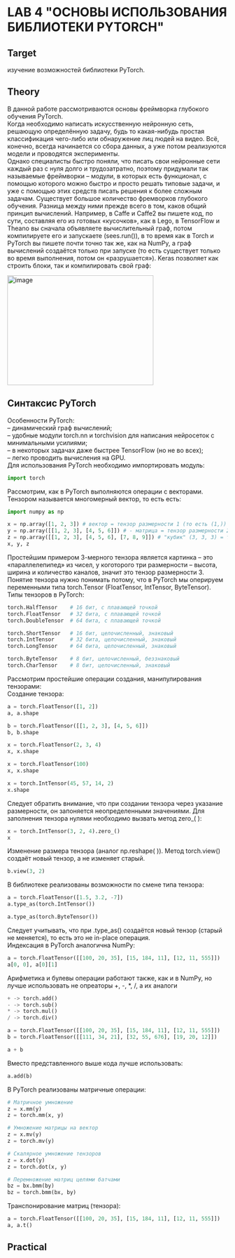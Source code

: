 # LAB 4 "ОСНОВЫ ИСПОЛЬЗОВАНИЯ БИБЛИОТЕКИ PYTORCH"

## Target
изучение возможностей библиотеки PyTorch.

## Theory
В данной работе рассмотриваются основы фреймворка глубокого обучения PyTorch.  
Когда необходимо написать искусственную нейронную сеть, решающую определённую задачу, будь то какая-нибудь простая классификация чего-либо или обнаружение лиц людей на видео. Всё, конечно, всегда начинается со сбора данных, а уже потом реализуются модели и проводятся эксперименты.  
Однако специалисты быстро поняли, что писать свои нейронные сети каждый раз с нуля долго и трудозатратно, поэтому придумали так называемые фреймворки – модули, в которых есть функционал, с помощью которого можно быстро и просто решать типовые задачи, и уже с помощью этих средств писать решения к более сложным задачам.
Существует большое количество фремворков глубокого обучения. Разница между ними прежде всего в том, каков общий принцип вычислений. Например, в Caffe и Caffe2 вы пишете код, по сути, составляя его из готовых «кусочков», как в Lego, в TensorFlow и Theano вы сначала объявляете вычислительный граф, потом компилируете его и запускаете (sees.run()), в то время как в Torch и PyTorch вы пишете почти точно так же, как на NumPy, а граф вычислений создаётся только при запуске (то есть существует только во время выполнения, потом он «разрушается»). Keras позволяет как строить блоки, так и компилировать свой граф:

<img width="334" height="250" alt="image" src="https://github.com/user-attachments/assets/712ddd4d-60ce-4c46-af90-b391c401496b" />

## Синтаксис PyTorch
Особенности PyTorch:  
– динамический граф вычислений;  
– удобные модули torch.nn и torchvision для написания нейросеток с минимальными усилиями;  
– в некоторых задачах даже быстрее TensorFlow (но не во всех);  
– легко проводить вычисления на GPU.  
Для использования PyTorch необходимо импортировать модуль:
```py
import torch
```
Рассмотрим, как в PyTorch выполняются операции с векторами. Тензором называется многомерный вектор, то есть есть:
```py
import numpy as np

x = np.array([1, 2, 3]) # вектор = тензор размерности 1 (то есть (1,))
y = np.array([[1, 2, 3], [4, 5, 6]]) # - матрица = тензор размерности 2 (в данном случае тензор (2, 3))
z = np.array([[1, 2, 3], [4, 5, 6], [7, 8, 9]]) # "кубик" (3, 3, 3) = тензор размерности 3 (в данном случае (3, 3, 3))
x, y, z
```
Простейшим примером 3-мерного тензора является картинка – это «параллелепипед» из чисел, у коготорого три размерности – высота, ширина и количество каналов, значит это тензор размерности 3. Понятие тензора нужно понимать потому, что в PyTorch мы оперируем переменными типа torch.Tensor (FloatTensor, IntTensor, ByteTensor).  
Типы тензоров в PyTorch:
```py
torch.HalfTensor    # 16 бит, с плавающей точкой
torch.FloatTensor   # 32 бита, с плавающей точкой
torch.DoubleTensor  # 64 бита, с плавающей точкой

torch.ShortTensor   # 16 бит, целочисленный, знаковый
torch.IntTensor     # 32 бита, целочисленный, знаковый
torch.LongTensor    # 64 бита, целочисленный, знаковый

torch.ByteTensor    # 8 бит, целочисленный, беззнаковый
torch.CharTensor    # 8 бит, целочисленный, знаковый
```
Рассмотрим простейшие операции создания, манипулирования тензорами:  
Создание тензора:  
```py
a = torch.FloatTensor([1, 2])
a, a.shape

b = torch.FloatTensor([[1, 2, 3], [4, 5, 6]])
b, b.shape

x = torch.FloatTensor(2, 3, 4)
x, x.shape

x = torch.FloatTensor(100)
x, x.shape

x = torch.IntTensor(45, 57, 14, 2)
x.shape
```
Следует обратить внимание, что при создании тензора через указание размерности, он запоняется неопределенными значениями. Для заполнения тензора нулями необходимо вызвать метод zero_( ):
```py
x = torch.IntTensor(3, 2, 4).zero_()
x
```
Изменение размера тензора (аналог np.reshape( )). Метод torch.view() создаёт новый тензор, а не изменяет старый.
```py
b.view(3, 2)
```
В библиотеке реализованы возможности по смене типа тензора:
```py
a = torch.FloatTensor([1.5, 3.2, -7])
a.type_as(torch.IntTensor())

a.type_as(torch.ByteTensor())
```
Следует учитывать, что при .type_as() создаётся новый тензор (старый не меняется), то есть это не in-place операция.  
Индексация в PyTorch аналогична NumPy:
```py
a = torch.FloatTensor([[100, 20, 35], [15, 184, 11], [12, 11, 555]])
a[0, 0], a[0][1]
```
Арифметика и булевы операции работают также, как и в NumPy, но лучше использовать не опреаторы +, -, *, /, а их аналоги
```py
+ -> torch.add()
- -> torch.sub()
* -> torch.mul()
/ -> torch.div()
```
```py
a = torch.FloatTensor([[100, 20, 35], [15, 184, 11], [12, 11, 555]])
b = torch.FloatTensor([[111, 34, 21], [32, 55, 676], [19, 20, 12]])

a + b
```
Вместо представленного выше кода лучше использовать:
```py
a.add(b)
```
В PyTorch реализованы матричные операции:
```py
# Матричное умножение 
z = x.mm(y)
z = torch.mm(x, y)

# Умножение матрицы на вектор
z = x.mv(y)
z = torch.mv(y)

# Скалярное умножение тензоров
z = x.dot(y)
z = torch.dot(x, y)

# Перемножение матриц целями батчами
bz = bx.bmm(by)
bz = torch.bmm(bx, by)
```
Транспонирование матриц (тензора):
```py
a = torch.FloatTensor([[100, 20, 35], [15, 184, 11], [12, 11, 555]])
a, a.t()
```

## Practical
